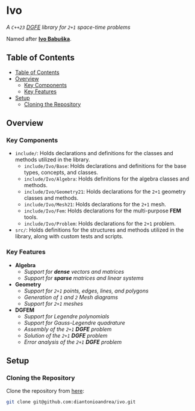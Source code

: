 # Ivo

_A `C++23` [DGFE](https://en.wikipedia.org/wiki/Discontinuous_Galerkin_method) library for `2+1` space-time problems_

Named after [**Ivo Babuška**](https://en.wikipedia.org/wiki/Ivo_Babuška).

## Table of Contents

- [Table of Contents](#table-of-contents)
- [Overview](#overview)
    - [Key Components](#key-components)
    - [Key Features](#key-features)
- [Setup](#setup)
    - [Cloning the Repository](#cloning-the-repository)

## Overview

### Key Components

- `include/`: Holds declarations and definitions for the classes and methods utilized in the library.
    - `include/Ivo/Base`: Holds declarations and definitions for the base types, concepts, and classes.
    - `include/Ivo/Algebra`: Holds definitions for the algebra classes and methods.
    - `include/Ivo/Geometry21`: Holds declarations for the `2+1` geometry classes and methods.
    - `include/Ivo/Mesh21`: Holds declarations for the `2+1` mesh.
    - `include/Ivo/Fem`: Holds declarations for the multi-purpose **FEM** tools.
    - `include/Ivo/Problem`: Holds declarations for the `2+1` problem.
- `src/`: Holds definitions for the structures and methods utilized in the library, along with custom tests and scripts.

### Key Features

- **Algebra**
    - _Support for **dense** vectors and matrices_
    - _Support for **sparse** matrices and linear systems_
- **Geometry**
    - _Support for `2+1` points, edges, lines, and polygons_
    - _Generation of `1` and `2` Mesh diagrams_
    - _Support for `2+1` meshes_
- **DGFEM**
    - _Support for Legendre polynomials_
    - _Support for Gauss-Legendre quadrature_
    - _Assembly of the `2+1` **DGFE** problem_
    - _Solution of the `2+1` **DGFE** problem_
    - _Error analysis of the `2+1` **DGFE** problem_

## Setup

### Cloning the Repository

Clone the repository from [here](https://github.com/diantonioandrea/ivo):

```bash
git clone git@github.com:diantonioandrea/ivo.git
```

